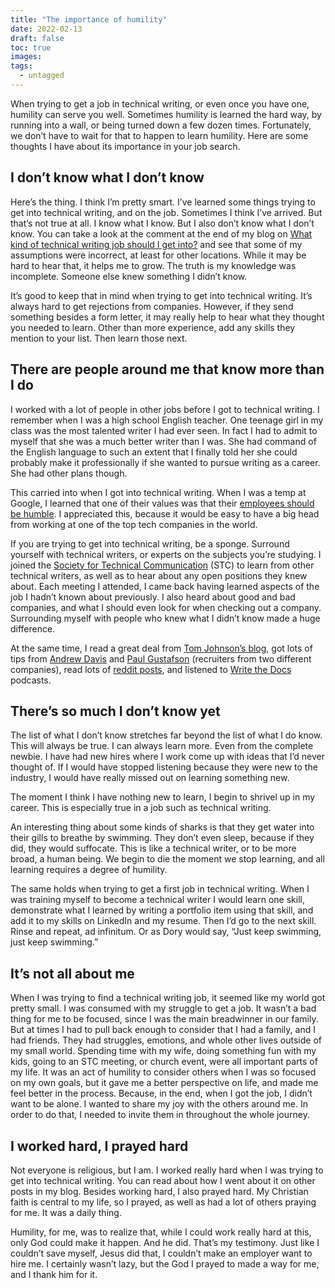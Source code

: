 ```yaml
---
title: "The importance of humility"
date: 2022-02-13
draft: false
toc: true
images:
tags:
  - untagged
---
```


When trying to get a job in technical writing, or even once you have one, humility can serve you well. Sometimes humility is learned the hard way, by running into a wall, or being turned down a few dozen times. Fortunately, we don’t have to wait for that to happen to learn humility. Here are some thoughts I have about its importance in your job search.

## I don’t know what I don’t know

Here’s the thing. I think I’m pretty smart. I’ve learned some things trying to get into technical writing, and on the job. Sometimes I think I’ve arrived. But that’s not true at all. I know what I know. But I also don’t know what I don’t know. You can take a look at the comment at the end of my blog on [What kind of technical writing job should I get into?](../what-kind-of-technical-writing-job-should-i-get-into/) and see that some of my assumptions were incorrect, at least for other locations. While it may be hard to hear that, it helps me to grow. The truth is my knowledge was incomplete. Someone else knew something I didn’t know.

It’s good to keep that in mind when trying to get into technical writing. It’s always hard to get rejections from companies. However, if they send something besides a form letter, it may really help to hear what they thought you needed to learn. Other than more experience, add any skills they mention to your list. Then learn those next.

## There are people around me that know more than I do

I worked with a lot of people in other jobs before I got to technical writing. I remember when I was a high school English teacher. One teenage girl in my class was the most talented writer I had ever seen. In fact I had to admit to myself that she was a much better writer than I was. She had command of the English language to such an extent that I finally told her she could probably make it professionally if she wanted to pursue writing as a career. She had other plans though.

This carried into when I got into technical writing. When I was a temp at Google, I learned that one of their values was that their [employees should be humble](https://www.fastcompany.com/3027116/why-google-wants-new-hires-who-are-humble-and-argue). I appreciated this, because it would be easy to have a big head from working at one of the top tech companies in the world.

If you are trying to get into technical writing, be a sponge. Surround yourself with technical writers, or experts on the subjects you’re studying. I joined the [Society for Technical Communication](https://www.stc.org/) (STC) to learn from other technical writers, as well as to hear about any open positions they knew about. Each meeting I attended, I came back having learned aspects of the job I hadn’t known about previously. I also heard about good and bad companies, and what I should even look for when checking out a company. Surrounding myself with people who knew what I didn’t know made a huge difference.

At the same time, I read a great deal from [Tom Johnson’s blog](https://idratherbewriting.com/), got lots of tips from [Andrew Davis](http://synergistech.com/landing.html) and [Paul Gustafson](https://expertsupport.com/) (recruiters from two different companies), read lots of [reddit posts](https://www.reddit.com/r/technicalwriting/), and listened to [Write the Docs](https://www.writethedocs.org/) podcasts.

## There’s so much I don’t know yet

The list of what I don’t know stretches far beyond the list of what I do know. This will always be true. I can always learn more. Even from the complete newbie. I have had new hires where I work come up with ideas that I’d never thought of. If I would have stopped listening because they were new to the industry, I would have really missed out on learning something new.

The moment I think I have nothing new to learn, I begin to shrivel up in my career. This is especially true in a job such as technical writing.

An interesting thing about some kinds of sharks is that they get water into their gills to breathe by swimming. They don’t even sleep, because if they did, they would suffocate. This is like a technical writer, or to be more broad, a human being. We begin to die the moment we stop learning, and all learning requires a degree of humility.

The same holds when trying to get a first job in technical writing. When I was training myself to become a technical writer I would learn one skill, demonstrate what I learned by writing a portfolio item using that skill, and add it to my skills on LinkedIn and my resume. Then I’d go to the next skill. Rinse and repeat, ad infinitum. Or as Dory would say, “Just keep swimming, just keep swimming.”

## It’s not all about me

When I was trying to find a technical writing job, it seemed like my world got pretty small. I was consumed with my struggle to get a job. It wasn’t a bad thing for me to be focused, since I was the main breadwinner in our family. But at times I had to pull back enough to consider that I had a family, and I had friends. They had struggles, emotions, and whole other lives outside of my small world. Spending time with my wife, doing something fun with my kids, going to an STC meeting, or church event, were all important parts of my life. It was an act of humility to consider others when I was so focused on my own goals, but it gave me a better perspective on life, and made me feel better in the process. Because, in the end, when I got the job, I didn’t want to be alone. I wanted to share my joy with the others around me. In order to do that, I needed to invite them in throughout the whole journey.

## I worked hard, I prayed hard

Not everyone is religious, but I am. I worked really hard when I was trying to get into technical writing. You can read about how I went about it on other posts in my blog. Besides working hard, I also prayed hard. My Christian faith is central to my life, so I prayed, as well as had a lot of others praying for me. It was a daily thing.

Humility, for me, was to realize that, while I could work really hard at this, only God could make it happen. And he did. That’s my testimony. Just like I couldn’t save myself, Jesus did that, I couldn’t make an employer want to hire me. I certainly wasn’t lazy, but the God I prayed to made a way for me, and I thank him for it.